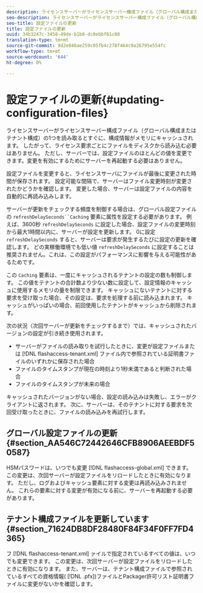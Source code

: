 ```yaml
---
description: ライセンスサーバーがライセンスサーバー構成ファイル（グローバル構成またはテナント構成）の1つを読み取るとすぐに、構成情報がメモリにキャッシュされます。 したがって、ライセンス要求ごとにファイルをディスクから読み込む必要はありません。 ただし、サーバーでは、設定ファイルのほとんどの値を変更できます。変更を有効にするためにサーバーを再起動する必要はありません。
seo-description: ライセンスサーバーがライセンスサーバー構成ファイル（グローバル構成またはテナント構成）の1つを読み取るとすぐに、構成情報がメモリにキャッシュされます。 したがって、ライセンス要求ごとにファイルをディスクから読み込む必要はありません。 ただし、サーバーでは、設定ファイルのほとんどの値を変更できます。変更を有効にするためにサーバーを再起動する必要はありません。
seo-title: 設定ファイルの更新
title: 設定ファイルの更新
uuid: 34b3247c-3458-49de-b1b0-dc0ebbf61c88
translation-type: tm+mt
source-git-commit: 9d2e046ae259c05fb4c278f464c9a26795e554fc
workflow-type: tm+mt
source-wordcount: '644'
ht-degree: 0%

---
```



# 設定ファイルの更新{#updating-configuration-files}

ライセンスサーバーがライセンスサーバー構成ファイル（グローバル構成またはテナント構成）の1つを読み取るとすぐに、構成情報がメモリにキャッシュされます。 したがって、ライセンス要求ごとにファイルをディスクから読み込む必要はありません。 ただし、サーバーでは、設定ファイルのほとんどの値を変更できます。変更を有効にするためにサーバーを再起動する必要はありません。

設定ファイルを変更すると、ライセンスサーバにファイルが最後に変更された時間が保存されます。 設定可能な間隔で、サーバーはファイル変更時刻が変更されたかどうかを確認します。 変更した場合、サーバーは設定ファイルの内容を自動的に再読み込みします。

サーバーが更新をチェックする頻度を制御する場合は、グローバル設定ファイルの `refreshDelaySeconds``Caching` 要素に属性を設定する必要があります。 例えば、3600秒 `refreshDelaySeconds` に設定した場合、設定ファイルの変更時刻から最大1時間以内に、サーバーが設定を更新します。 0に設定 `refreshDelaySeconds` すると、サーバーは要求が発生するたびに設定の更新を確認します。 どの実稼働環境でも低い値 `refreshDelaySeconds` に設定することは推奨されません。これは、この設定がパフォーマンスに影響を与える可能性があるためです。

この `Caching` 要素は、一度にキャッシュされるテナントの設定の数も制御します。 この値をテナントの合計数より少ない数に設定して、設定情報のキャッシュに使用するメモリの量を制限できます。 キャッシュにないテナントに対する要求を受け取った場合、その設定は、要求を処理する前に読み込まれます。 キャッシュがいっぱいの場合、前回使用したテナントがキャッシュから削除されます。

次の状況（次回サーバーが更新をチェックするまで）では、キャッシュされたバージョンの設定が引き続き使用されます。

* サーバーがファイルの読み取りを試行したときに、変更が設定ファイルまたは [!DNL flashaccess-tenant.xml] ファイル内で参照されている証明書ファイルのいずれかに保存された場合
* ファイルのタイムスタンプが現在の時刻より1秒未満であると判断された場合
* ファイルのタイムスタンプが未来の場合

キャッシュされたバージョンがない場合、設定の読み込みは失敗し、エラーがクライアントに返されます。 次に、サーバーは、そのテナントに対する要求を次回受け取ったときに、ファイルの読み込みを再試行します。

## グローバル設定ファイルの更新 {#section_AA546C72442646CFB8906AEEBDF50587}

HSMパスワードは、いつでも変更 [!DNL flashaccess-global.xml] できます。 この変更は、次回サーバーが設定ファイルをリロードしたときに有効になります。 ただし、ログおよびキャッシュ要素に対する変更は再読み込みされません。 これらの要素に対する変更が有効になる前に、サーバーを再起動する必要があります。

## テナント構成ファイルを更新しています {#section_71624DB8DF28480F84F34F0FF7FD4365}

フ [!DNL flashaccess-tenant.xml] ァイルで指定されているすべての値は、いつでも変更できます。 この変更は、次回サーバーが設定ファイルをリロードしたときに有効になります。 また、サーバーは、テナント構成ファイルで参照されているすべての資格情報( [!DNL .pfx])ファイルとPackager許可リスト証明書ファイルに変更がないかを確認します。
